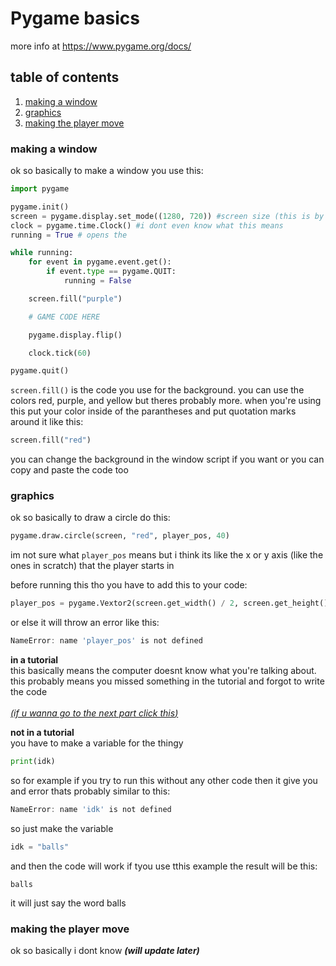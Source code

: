 <!-- download markdown preview or look at this on github -->

# Pygame basics

more info at https://www.pygame.org/docs/
## table of contents
1. [making a window](#making-a-window)
2. [graphics](#graphics)
3. [making the player move](#making-the-player-move)
### making a window

ok so basically to make a window you use this:

```python
import pygame

pygame.init()
screen = pygame.display.set_mode((1280, 720)) #screen size (this is by pixels i think)
clock = pygame.time.Clock() #i dont even know what this means
running = True # opens the

while running:
    for event in pygame.event.get():
        if event.type == pygame.QUIT:
            running = False

    screen.fill("purple")

    # GAME CODE HERE

    pygame.display.flip()

    clock.tick(60)

pygame.quit()

```

`screen.fill()` is the code you use for the background. you can use the colors red, purple, and yellow but theres probably more. when you're using this put your color inside of the parantheses and put quotation marks around it like this:

```python
screen.fill("red")
```

you can change the background in the window script if you want or you can copy and paste the code too

### graphics

ok so basically to draw a circle do this:

```python
pygame.draw.circle(screen, "red", player_pos, 40)
```

im not sure what `player_pos` means but i think its like the x or y axis (like the ones in scratch) that the player starts in

before running this tho you have to add this to your code:

```python
player_pos = pygame.Vextor2(screen.get_width() / 2, screen.get_height() / 2)
```

or else it will throw an error like this:
```powershell
NameError: name 'player_pos' is not defined
```
**in a tutorial**<br>
this basically means the computer doesnt know what you're talking about. this probably means you missed something in the tutorial and forgot to write the code <br><br>
<u> *(if u wanna go to the next part click [this](#making-the-player-move))*</u><br>

**not in a tutorial**<br>
you have to make a variable for the thingy

```python
print(idk)
```
so for example if you try to run this without any other code then it give you and error thats probably similar to this:

```powershell
NameError: name 'idk' is not defined
```
so just make the variable 

```python
idk = "balls"
```

and then the code will work if tyou use tthis example the result will be this:

```
balls
```
it will just say the word balls

### making the player move

ok so basically i dont know *__(will update later)__*

